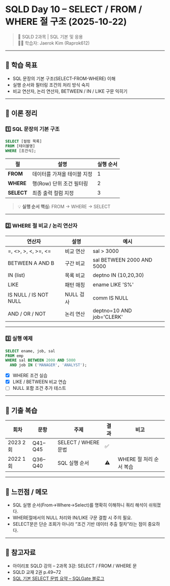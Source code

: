 # SQLD Day 10 – SELECT / FROM / WHERE 절 구조 (2025-10-22)
> 📘 SQLD 2과목 | SQL 기본 및 응용  
> 🧑‍💻 학습자: Jaerok Kim (Raprok612)

---

## 🎯 학습 목표
- SQL 문장의 기본 구조(SELECT-FROM-WHERE) 이해  
- 실행 순서와 필터링 조건의 처리 방식 숙지  
- 비교 연산자, 논리 연산자, BETWEEN / IN / LIKE 구문 익히기

---

## 🧠 이론 정리

### 1️⃣ SQL 문장의 기본 구조
```sql
SELECT [컬럼 목록]
FROM [테이블명]
WHERE [조건식];
```

| 절 | 설명 | 실행 순서 |
|----|------|------------|
| **FROM** | 데이터를 가져올 테이블 지정 | 1 |
| **WHERE** | 행(Row) 단위 조건 필터링 | 2 |
| **SELECT** | 최종 출력 컬럼 지정 | 3 |

> 💡 **실행 순서 핵심:** FROM → WHERE → SELECT  

---

### 2️⃣ WHERE 절 비교 / 논리 연산자
| 연산자 | 설명 | 예시 |
|---------|------|------|
| =, <>, >, <, >=, <= | 비교 연산 | sal > 3000 |
| BETWEEN A AND B | 구간 비교 | sal BETWEEN 2000 AND 5000 |
| IN (list) | 목록 비교 | deptno IN (10,20,30) |
| LIKE | 패턴 매칭 | ename LIKE 'S%' |
| IS NULL / IS NOT NULL | NULL 검사 | comm IS NULL |
| AND / OR / NOT | 논리 연산 | deptno=10 AND job='CLERK' |

---

### 3️⃣ 실행 예제
```sql
SELECT ename, job, sal
FROM emp
WHERE sal BETWEEN 2000 AND 5000
  AND job IN ('MANAGER', 'ANALYST');
```
- [x] WHERE 조건 실습  
- [x] LIKE / BETWEEN 비교 연습  
- [ ] NULL 포함 조건 추가 테스트  

---

## 🧾 기출 복습
| 회차 | 문항 | 주제 | 결과 | 비고 |
|------|------|------|------|------|
| 2023 2회 | Q41–Q45 | SELECT / WHERE 문법 | ✅ | |
| 2022 1회 | Q36–Q40 | SQL 실행 순서 | ⚠ | WHERE 절 처리 순서 복습 |

---

## 💬 느낀점 / 메모
- SQL 실행 순서(From→Where→Select)를 명확히 이해하니 쿼리 해석이 쉬워졌다.  
- WHERE절에서의 NULL 처리와 IN/LIKE 구문 결합 시 주의 필요.  
- SELECT문은 단순 조회가 아니라 “조건 기반 데이터 추출 절차”라는 점이 중요하다.

---

## 🔗 참고자료
- 아이리포 SQLD 강의 – 2과목 3강: SELECT / FROM / WHERE 문  
- SQLD 교재 2권 p.49~72  
- [SQL 기본 SELECT 문법 요약 – SQLGate 블로그](https://www.sqlgate.com/blog/sql-select-basics/)
